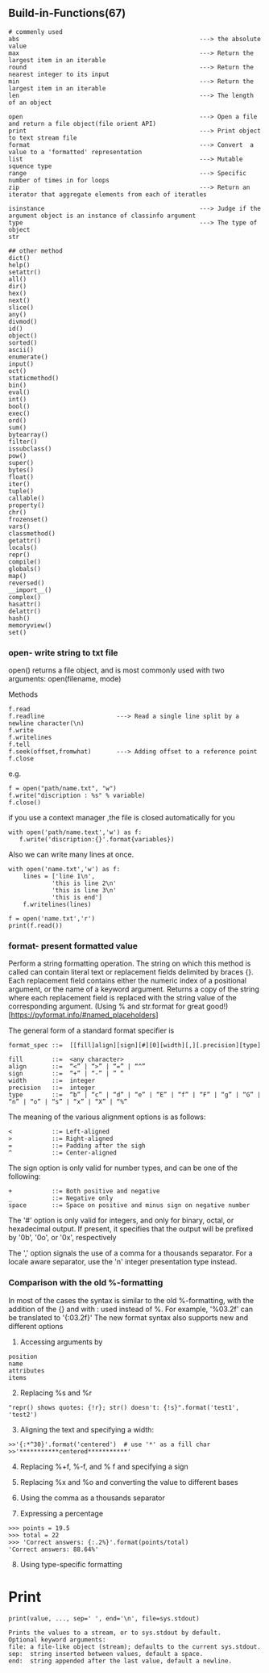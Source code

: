 Build-in-Functions(67)
--------------------------------------------------------------------------------------------------------		
```
# commenly used
abs                                                  ---> the absolute value
max                                                  ---> Return the largest item in an iterable
round                                                ---> Return the nearest integer to its input
min                                                  ---> Return the largest item in an iterable
len                                                  ---> The length of an object

open                                                 ---> Open a file and return a file object(file orient API)	
print                                                ---> Print object to text stream file  
format                                               ---> Convert  a value to a 'formatted' representation
list                                                 ---> Mutable squence type
range                                                ---> Specific number of times in for loops
zip                                                  ---> Return an iterator that aggregate elements from each of iteratles

isinstance                                           ---> Judge if the argument object is an instance of classinfo argument
type                                                 ---> The type of object
str

## other method
dict()	
help()	
setattr()
all()	
dir()	
hex()	
next()	
slice()
any()	
divmod()	
id()	
object()	
sorted()
ascii()	
enumerate()	
input()	
oct()	
staticmethod()
bin()	
eval()	
int()	
bool()	
exec()	
ord()	
sum() 
bytearray()	
filter()	
issubclass()	
pow()	
super()
bytes()	
float()	
iter()		
tuple()
callable()	
property()	
chr()	
frozenset()	
vars()
classmethod()	
getattr()	
locals()	
repr()	
compile()	  
globals()	
map()	
reversed()	
__import__()
complex()	
hasattr()	
delattr()	
hash()	
memoryview()	
set()
```
### open- write string to txt file
open() returns a file object, and is most commonly used with two arguments: open(filename, mode)

Methods
```
f.read
f.readline                    ---> Read a single line split by a newline character(\n)
f.write
f.writelines
f.tell            
f.seek(offset,fromwhat)       ---> Adding offset to a reference point
f.close
```

e.g.
```
f = open("path/name.txt", "w")
f.write("discription : %s" % variable)
f.close()
```
if you use a context manager ,the file is closed automatically for you
```
with open('path/name.text','w') as f:
   f.write('discription:{}'.format{variables})
```
Also we can write many lines at once.
```
with open('name.txt','w') as f:
    lines = ['line 1\n',
            'this is line 2\n'
            'this is line 3\n'
            'this is end']
    f.writelines(lines)

f = open('name.txt','r')
print(f.read())      
```

### format- present formatted value
Perform a string formatting operation.
The string on which this method is called can contain literal text or replacement fields delimited by braces {}.
Each replacement field contains either the numeric index of a positional argument, or the name of a keyword argument.
Returns a copy of the string where each replacement field is replaced with the string value of the corresponding argument.
(Using % and str.format for great good!)[https://pyformat.info/#named_placeholders]

The general form of a standard format specifier is
```
format_spec ::=  [[fill]align][sign][#][0][width][,][.precision][type]
```
```
fill        ::=  <any character>
align       ::=  “<” | “>” | “=” | “^”
sign        ::=  “+” | “-” | ” “
width       ::=  integer
precision   ::=  integer
type        ::=  “b” | “c” | “d” | “e” | “E” | “f” | “F” | “g” | “G” | “n” | “o” | “s” | “x” | “X” | “%”
```
The meaning of the various alignment options is as follows:
```
<           ::= Left-aligned
>           ::= Right-aligned
=           ::= Padding after the sigh
^           ::= Center-aligned
```

The sign option is only valid for number types, and can be one of the following:
```
+           ::= Both positive and negative
_           ::= Negative only
space       ::= Space on positive and minus sign on negative number
```
The '#' option is only valid for integers, and only for binary, octal, or hexadecimal output.
If present, it specifies that the output will be prefixed by '0b', '0o', or '0x', respectively

The ',' option signals the use of a comma for a thousands separator.
For a locale aware separator, use the 'n' integer presentation type instead.

###  Comparison with the old %-formatting
In most of the cases the syntax is similar to the old %-formatting, 
with the addition of the {} and with : used instead of %. For example, '%03.2f' can be translated to '{:03.2f}'
The new format syntax also supports new and different options

1. Accessing arguments by 
```
position
name
attributes
items
```
2. Replacing %s and %r
```
"repr() shows quotes: {!r}; str() doesn't: {!s}".format('test1', 'test2')
```
3. Aligning the text and specifying a width:
```
>>'{:*^30}'.format('centered')  # use '*' as a fill char
>>'***********centered***********'
```
4. Replacing %+f, %-f, and % f and specifying a sign

5. Replacing %x and %o and converting the value to different bases

6. Using the comma as a thousands separator

7. Expressing a percentage
```
>>> points = 19.5
>>> total = 22
>>> 'Correct answers: {:.2%}'.format(points/total)
'Correct answers: 88.64%'
```
8. Using type-specific formatting

# Print
```
print(value, ..., sep=' ', end='\n', file=sys.stdout)
```
```
Prints the values to a stream, or to sys.stdout by default.
Optional keyword arguments:
file: a file-like object (stream); defaults to the current sys.stdout.
sep:  string inserted between values, default a space.
end:  string appended after the last value, default a newline.

```
